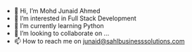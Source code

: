- 👋 Hi, I’m Mohd Junaid Ahmed
- 👀 I’m interested in Full Stack Development
- 🌱 I’m currently learning Python
- 💞️ I’m looking to collaborate on ...
- 📫 How to reach me on junaid@sahlbusinesssolutions.com

<!---
junaid-sahl/junaid-sahl is a ✨ special ✨ repository because its `README.md` (this file) appears on your GitHub profile.
You can click the Preview link to take a look at your changes.
--->
